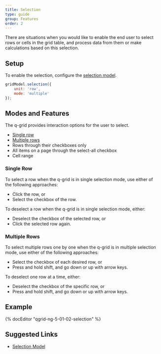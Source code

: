 ```yaml
---
title: Selection
type: guide
group: Features
order: 2
---
```


There are situations when you would like to enable the end user to select rows or cells in the grid table, and process data from them or make calculations based on this selection.

## Setup

To enable the selection, configure the [selection model](/doc/api/selection-model.html).

```javascript
gridModel.selection({
    unit: 'row',
    mode: 'multiple'
});
```

## Modes and Features

The q-grid provides interaction options for the user to select.

* [Single row](#Single-Row)
* [Multiple rows](#Multiple-Rows)
* Rows through their checkboxes only
* All items on a page through the select-all checkbox
* Cell range

### Single Row

To select a row when the q-grid is in single selection mode, use either of the following approaches:

* Click the row, or
* Select the checkbox of the row.

To deselect a row when the q-grid is in single selection mode, either:

* Deselect the checkbox of the selected row, or
* Click the selected row again.

### Multiple Rows

To select multiple rows one by one when the q-grid is in multiple selection mode, use either of the following approaches:

* Select the checkbox of each desired row, or
* Press and hold shift, and go down or up with arrow keys.

To deselect one row at a time, either:

* Deselect the checkbox of the specific row, or
* Press and hold shift, and go down or up with arrow keys.

## Example

{% docEditor "qgrid-ng-5-01-02-selection" %}

## Suggested Links

* [Selection Model](/doc/api/selection-model.html)
